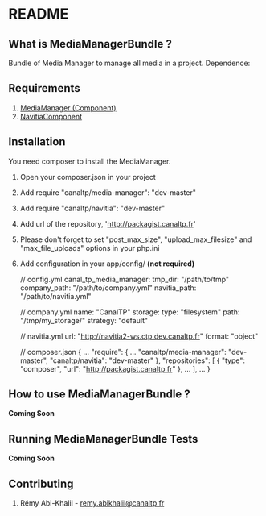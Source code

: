 README
======

What is MediaManagerBundle ?
-----------------------------

Bundle of Media Manager to manage all media in a project.
Dependence:

Requirements
-------------

1. [MediaManager (Component)](http://hg.prod.canaltp.fr/ctp/MediaManager.git/summary)
2. [NavitiaComponent](http://hg.prod.canaltp.fr/ctp/NavitiaComponent.git/summary)

Installation
-------------

You need composer to install the MediaManager.

1. Open your composer.json in your project
2. Add require "canaltp/media-manager": "dev-master"
2. Add require "canaltp/navitia": "dev-master"
3. Add url of the repository, 'http://packagist.canaltp.fr'
4. Please don't forget to set "post_max_size", "upload_max_filesize" and "max_file_uploads" options in your php.ini
5. Add configuration in your app/config/ __(not required)__

    // config.yml
    canal_tp_media_manager:
        tmp_dir: "/path/to/tmp"
        company_path: "/path/to/company.yml"
        navitia_path: "/path/to/navitia.yml"

    // company.yml
    name: "CanalTP"
    storage:
        type: "filesystem"
        path: "/tmp/my_storage/"
    strategy: "default"

    // navitia.yml
    url: "http://navitia2-ws.ctp.dev.canaltp.fr"
    format: "object"

    // composer.json
    {
        ...
        "require": {
            ...
            "canaltp/media-manager": "dev-master",
            "canaltp/navitia": "dev-master"
        },
        "repositories": [
            {
                "type": "composer",
                "url": "http://packagist.canaltp.fr"
            },
            ...
        ],
        ...
    }

How to use MediaManagerBundle ?
--------------------------------

__Coming Soon__

Running MediaManagerBundle Tests
---------------------------

__Coming Soon__

Contributing
-------------

1. Rémy Abi-Khalil - remy.abikhalil@canaltp.fr
